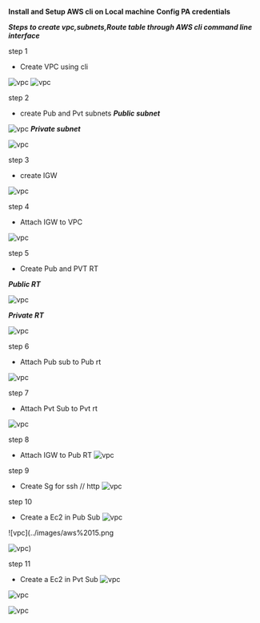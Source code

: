 **Install and Setup AWS cli on Local machine**
**Config PA credentials**

  ***Steps to create vpc,subnets,Route table through AWS cli command line interface***
  
step 1
- Create VPC using cli

![vpc](../images/aws%20cli%201.png)
![vpc](../images/aws%202.png)

step 2
- create Pub and Pvt subnets
***Public subnet***

![vpc](../images/aws%203.png)
***Private subnet***

![vpc](../images/aws%204.png)

step 3
- create IGW

![vpc](../images/aws%205.png)

step 4
- Attach IGW to VPC

![vpc](../images/aws%206.png)

step 5

- Create Pub and PVT RT

***Public RT***

![vpc](../images/aws%207.png)

***Private RT***

![vpc](../images/aws%208.png)

step 6
- Attach Pub sub to Pub rt

![vpc](../images/aws%209.png)

step 7
- Attach Pvt Sub to Pvt rt

![vpc](../images/aws%2010.png)

step 8
- Attach IGW to Pub RT
![vpc](../images/aws%2011.png)

step 9
- Create Sg for ssh // http
![vpc](../images/aws%2013.png)

step 10
- Create a Ec2 in Pub Sub
![vpc](../images/aws%2014.png)

![vpc](../images/aws%2015.png

![vpc](../images/aws%2016.png))

step 11
- Create a Ec2 in Pvt Sub 
![vpc](../images/aws%2017.png)

![vpc](../images/aws%2018.png)

![vpc](../images/aws%2019.png)